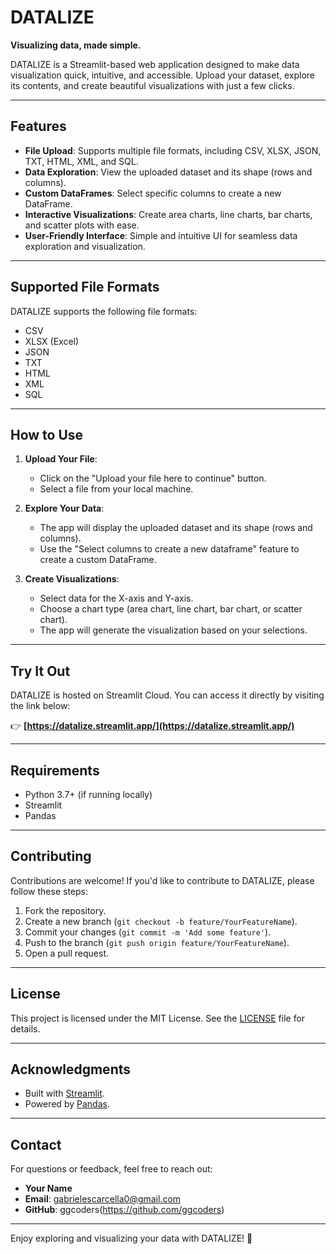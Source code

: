 # DATALIZE

**Visualizing data, made simple.**

DATALIZE is a Streamlit-based web application designed to make data visualization quick, intuitive, and accessible. Upload your dataset, explore its contents, and create beautiful visualizations with just a few clicks.

---

## Features

- **File Upload**: Supports multiple file formats, including CSV, XLSX, JSON, TXT, HTML, XML, and SQL.
- **Data Exploration**: View the uploaded dataset and its shape (rows and columns).
- **Custom DataFrames**: Select specific columns to create a new DataFrame.
- **Interactive Visualizations**: Create area charts, line charts, bar charts, and scatter plots with ease.
- **User-Friendly Interface**: Simple and intuitive UI for seamless data exploration and visualization.

---

## Supported File Formats

DATALIZE supports the following file formats:

- CSV
- XLSX (Excel)
- JSON
- TXT
- HTML
- XML
- SQL

---

## How to Use

1. **Upload Your File**:
   - Click on the "Upload your file here to continue" button.
   - Select a file from your local machine.

2. **Explore Your Data**:
   - The app will display the uploaded dataset and its shape (rows and columns).
   - Use the "Select columns to create a new dataframe" feature to create a custom DataFrame.

3. **Create Visualizations**:
   - Select data for the X-axis and Y-axis.
   - Choose a chart type (area chart, line chart, bar chart, or scatter chart).
   - The app will generate the visualization based on your selections.

---

## Try It Out

DATALIZE is hosted on Streamlit Cloud. You can access it directly by visiting the link below:

👉 **[https://datalize.streamlit.app/](https://datalize.streamlit.app/)**

---

## Requirements

- Python 3.7+ (if running locally)
- Streamlit
- Pandas

---

## Contributing

Contributions are welcome! If you'd like to contribute to DATALIZE, please follow these steps:

1. Fork the repository.
2. Create a new branch (`git checkout -b feature/YourFeatureName`).
3. Commit your changes (`git commit -m 'Add some feature'`).
4. Push to the branch (`git push origin feature/YourFeatureName`).
5. Open a pull request.

---

## License

This project is licensed under the MIT License. See the [LICENSE](LICENSE) file for details.

---

## Acknowledgments

- Built with [Streamlit](https://streamlit.io/).
- Powered by [Pandas](https://pandas.pydata.org/).

---

## Contact

For questions or feedback, feel free to reach out:

- **Your Name**  
- **Email**: gabrielescarcella0@gmail.com
- **GitHub**: ggcoders(https://github.com/ggcoders)  

---

Enjoy exploring and visualizing your data with DATALIZE! 🚀
